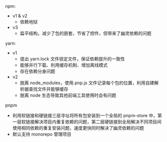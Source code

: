 npm:

- v1 & v2
  - 依赖地狱
- v3
  - 扁平结构，减少了包的嵌套，节省了控件，但带来了幽灵依赖的问题

yarn:

- v1
  - 提出 yarn.lock 文件锁定文件，保证依赖提升的一致性
  - 能够并行下载、利用缓存机制、增加离线模式
  - 存在依赖分身问题
- v2
  - 脱离 node_modules，使用.pnp.js 文件记录每个包的位置，利用自建解析器查找文件并能够缓存
  - 脱离 node 生态导致其他前端工具使用时会有问题

pnpm

- 利用软链接和硬链接三层寻址将所有包安装到一个全局的 pnpm-store 中，第一层软链接解决项目内重复依赖的问题，第二层硬链接到全局解决不同项目间使用相同依赖的重复安装问题，速度更快同时解决了幽灵依赖的问题
- 默认支持 monorepo 管理项目
